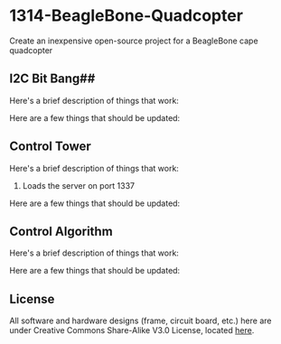 1314-BeagleBone-Quadcopter
==========================

Create an inexpensive open-source project for a BeagleBone cape quadcopter

## I2C Bit Bang##
Here's a brief description of things that work:

Here are a few things that should be updated:

## Control Tower ##
Here's a brief description of things that work:
1. Loads the server on port 1337

Here are a few things that should be updated:

## Control Algorithm ##
Here's a brief description of things that work:

Here are a few things that should be updated:

## License ##
All software and hardware designs (frame, circuit board, etc.) here are under Creative Commons Share-Alike V3.0 License, located [here](https://creativecommons.org/licenses/by-sa/3.0/us/legalcode).
